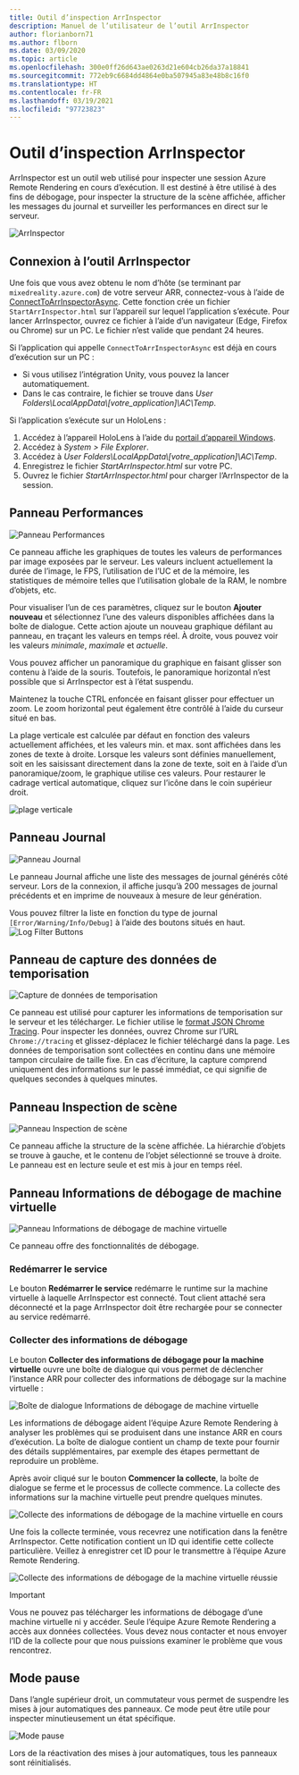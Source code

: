 ```yaml
---
title: Outil d’inspection ArrInspector
description: Manuel de l’utilisateur de l’outil ArrInspector
author: florianborn71
ms.author: flborn
ms.date: 03/09/2020
ms.topic: article
ms.openlocfilehash: 300e0ff26d643ae0263d21e604cb26da37a18841
ms.sourcegitcommit: 772eb9c6684dd4864e0ba507945a83e48b8c16f0
ms.translationtype: HT
ms.contentlocale: fr-FR
ms.lasthandoff: 03/19/2021
ms.locfileid: "97723823"
---
```

# <a name="the-arrinspector-inspection-tool"></a>Outil d’inspection ArrInspector

ArrInspector est un outil web utilisé pour inspecter une session Azure Remote Rendering en cours d’exécution. Il est destiné à être utilisé à des fins de débogage, pour inspecter la structure de la scène affichée, afficher les messages du journal et surveiller les performances en direct sur le serveur.

![ArrInspector](./media/arr-inspector.png)

## <a name="connecting-to-the-arrinspector"></a>Connexion à l’outil ArrInspector

Une fois que vous avez obtenu le nom d’hôte (se terminant par `mixedreality.azure.com`) de votre serveur ARR, connectez-vous à l’aide de [ConnectToArrInspectorAsync](../../how-tos/frontend-apis.md#connect-to-arr-inspector). Cette fonction crée un fichier `StartArrInspector.html` sur l’appareil sur lequel l’application s’exécute. Pour lancer ArrInspector, ouvrez ce fichier à l’aide d’un navigateur (Edge, Firefox ou Chrome) sur un PC. Le fichier n’est valide que pendant 24 heures.

Si l’application qui appelle `ConnectToArrInspectorAsync` est déjà en cours d’exécution sur un PC :

* Si vous utilisez l’intégration Unity, vous pouvez la lancer automatiquement.
* Dans le cas contraire, le fichier se trouve dans *User Folders\\LocalAppData\\[votre_application]\\AC\\Temp*.

Si l’application s’exécute sur un HoloLens :

1. Accédez à l’appareil HoloLens à l’aide du [portail d’appareil Windows](/windows/mixed-reality/using-the-windows-device-portal).
1. Accédez à *System > File Explorer*.
1. Accédez à *User Folders\\LocalAppData\\[votre_application]\\AC\\Temp*.
1. Enregistrez le fichier *StartArrInspector.html* sur votre PC.
1. Ouvrez le fichier *StartArrInspector.html* pour charger l’ArrInspector de la session.

## <a name="the-performance-panel"></a>Panneau Performances

![Panneau Performances](./media/performance-panel.png)

Ce panneau affiche les graphiques de toutes les valeurs de performances par image exposées par le serveur. Les valeurs incluent actuellement la durée de l’image, le FPS, l’utilisation de l’UC et de la mémoire, les statistiques de mémoire telles que l’utilisation globale de la RAM, le nombre d’objets, etc.

Pour visualiser l’un de ces paramètres, cliquez sur le bouton **Ajouter nouveau** et sélectionnez l’une des valeurs disponibles affichées dans la boîte de dialogue. Cette action ajoute un nouveau graphique défilant au panneau, en traçant les valeurs en temps réel. À droite, vous pouvez voir les valeurs *minimale*, *maximale* et *actuelle*.

Vous pouvez afficher un panoramique du graphique en faisant glisser son contenu à l’aide de la souris. Toutefois, le panoramique horizontal n’est possible que si ArrInspector est à l’état suspendu.

Maintenez la touche CTRL enfoncée en faisant glisser pour effectuer un zoom. Le zoom horizontal peut également être contrôlé à l’aide du curseur situé en bas.

La plage verticale est calculée par défaut en fonction des valeurs actuellement affichées, et les valeurs min. et max. sont affichées dans les zones de texte à droite. Lorsque les valeurs sont définies manuellement, soit en les saisissant directement dans la zone de texte, soit en à l’aide d’un panoramique/zoom, le graphique utilise ces valeurs. Pour restaurer le cadrage vertical automatique, cliquez sur l’icône dans le coin supérieur droit.

![plage verticale](./media/vertical-range.png)

## <a name="the-log-panel"></a>Panneau Journal

![Panneau Journal](./media/log-panel.png)

Le panneau Journal affiche une liste des messages de journal générés côté serveur. Lors de la connexion, il affiche jusqu’à 200 messages de journal précédents et en imprime de nouveaux à mesure de leur génération.

Vous pouvez filtrer la liste en fonction du type de journal `[Error/Warning/Info/Debug]` à l’aide des boutons situés en haut.
![Log Filter Buttons](./media/log-filter.png)

## <a name="the-timing-data-capture-panel"></a>Panneau de capture des données de temporisation

![Capture de données de temporisation](./media/timing-data-capture.png)

Ce panneau est utilisé pour capturer les informations de temporisation sur le serveur et les télécharger. Le fichier utilise le [format JSON Chrome Tracing](https://docs.google.com/document/d/1CvAClvFfyA5R-PhYUmn5OOQtYMH4h6I0nSsKchNAySU/edit). Pour inspecter les données, ouvrez Chrome sur l’URL `Chrome://tracing` et glissez-déplacez le fichier téléchargé dans la page. Les données de temporisation sont collectées en continu dans une mémoire tampon circulaire de taille fixe. En cas d’écriture, la capture comprend uniquement des informations sur le passé immédiat, ce qui signifie de quelques secondes à quelques minutes.

## <a name="the-scene-inspection-panel"></a>Panneau Inspection de scène

![Panneau Inspection de scène](./media/scene-inspection-panel.png)

Ce panneau affiche la structure de la scène affichée. La hiérarchie d’objets se trouve à gauche, et le contenu de l’objet sélectionné se trouve à droite. Le panneau est en lecture seule et est mis à jour en temps réel.

## <a name="the-vm-debug-information-panel"></a>Panneau Informations de débogage de machine virtuelle

![Panneau Informations de débogage de machine virtuelle](./media/state-debugger-panel.png)

Ce panneau offre des fonctionnalités de débogage.

### <a name="restart-service"></a>Redémarrer le service

Le bouton **Redémarrer le service** redémarre le runtime sur la machine virtuelle à laquelle ArrInspector est connecté. Tout client attaché sera déconnecté et la page ArrInspector doit être rechargée pour se connecter au service redémarré.

### <a name="collect-debug-information"></a>Collecter des informations de débogage

Le bouton **Collecter des informations de débogage pour la machine virtuelle** ouvre une boîte de dialogue qui vous permet de déclencher l’instance ARR pour collecter des informations de débogage sur la machine virtuelle :

![Boîte de dialogue Informations de débogage de machine virtuelle](./media/state-debugger-dialog.png)

Les informations de débogage aident l’équipe Azure Remote Rendering à analyser les problèmes qui se produisent dans une instance ARR en cours d’exécution. La boîte de dialogue contient un champ de texte pour fournir des détails supplémentaires, par exemple des étapes permettant de reproduire un problème.

Après avoir cliqué sur le bouton **Commencer la collecte**, la boîte de dialogue se ferme et le processus de collecte commence. La collecte des informations sur la machine virtuelle peut prendre quelques minutes.

![Collecte des informations de débogage de la machine virtuelle en cours](./media/state-debugger-panel-in-progress.png)

Une fois la collecte terminée, vous recevrez une notification dans la fenêtre ArrInspector. Cette notification contient un ID qui identifie cette collecte particulière. Veillez à enregistrer cet ID pour le transmettre à l’équipe Azure Remote Rendering.

![Collecte des informations de débogage de la machine virtuelle réussie](./media/state-debugger-snackbar-success.png)

> [!IMPORTANT]
> Vous ne pouvez pas télécharger les informations de débogage d’une machine virtuelle ni y accéder. Seule l’équipe Azure Remote Rendering a accès aux données collectées. Vous devez nous contacter et nous envoyer l’ID de la collecte pour que nous puissions examiner le problème que vous rencontrez.

## <a name="pause-mode"></a>Mode pause

Dans l’angle supérieur droit, un commutateur vous permet de suspendre les mises à jour automatiques des panneaux. Ce mode peut être utile pour inspecter minutieusement un état spécifique.

![Mode pause](./media/pause-mode.png)

Lors de la réactivation des mises à jour automatiques, tous les panneaux sont réinitialisés.
